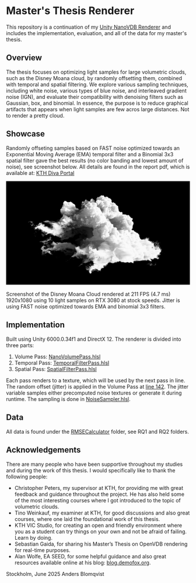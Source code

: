 # Master's Thesis Renderer

This repository is a continuation of my [Unity NanoVDB Renderer](https://github.com/andersblomqvist/unity-nanovdb-renderer) and includes the implementation, evaluation, and all of the data for my master's thesis.

## Overview

The thesis focuses on optimizing light samples for large volumetric clouds, such as the Disney Moana cloud, by randomly offsetting them, combined with temporal and spatial filtering. We explore various sampling techniques, including white noise, various types of blue noise, and interleaved gradient noise (IGN), and evaluate their compatibility with denoising filters such as Gaussian, box, and binomial. In essence, the purpose is to reduce graphical artifacts that appears when light samples are few acros large distances. Not to render a pretty cloud.

## Showcase

Randomly offseting samples based on FAST noise optimized towards an Exponential Moving Average (EMA) temporal filter and a Binomial 3x3 spatial filter gave the best results (no color banding and lowest amount of noise), see screenshot below. All details are found in the report pdf, which is available at: [KTH Diva Portal](https://kth.diva-portal.org/smash/record.jsf?pid=diva2:1986323)

![fast_ema_binom3x3](https://github.com/andersblomqvist/master-thesis-renderer/blob/main/RMSECalculator/RQ2/scene_1_real_uniform_binomial3x3_exp0101_separate05_ema_binom3x3/scene_1_real_uniform_binomial3x3_exp0101_separate05_ema_binom3x3_31.png)

Screenshot of the Disney Moana Cloud rendered at 211 FPS (4.7 ms) 1920x1080 using 10 light samples on RTX 3080 at stock speeds. Jitter is using FAST noise optimized towards EMA and binomial 3x3 filters.

## Implementation

Built using Unity 6000.0.34f1 and DirectX 12. The renderer is divided into three parts:

1. Volume Pass: [NanoVolumePass.hlsl](https://github.com/andersblomqvist/master-thesis-renderer/blob/main/Assets/VolumeRenderer/NanoVolumePass.hlsl)
2. Temporal Pass: [TemporalFilterPass.hlsl](https://github.com/andersblomqvist/master-thesis-renderer/blob/main/Assets/VolumeRenderer/TemporalFilterPass.hlsl)
3. Spatial Pass: [SpatialFilterPass.hlsl](https://github.com/andersblomqvist/master-thesis-renderer/blob/main/Assets/VolumeRenderer/SpatialFilterPass.hlsl)

Each pass renders to a texture, which will be used by the next pass in line. The random offset (jitter) is applied in the Volume Pass at [line 142](https://github.com/andersblomqvist/master-thesis-renderer/blob/main/Assets/VolumeRenderer/NanoVolumePass.hlsl#L142). The jitter variable samples either precomputed noise textures or generate it during runtime. The sampling is done in [NoiseSampler.hlsl](https://github.com/andersblomqvist/master-thesis-renderer/blob/main/Assets/VolumeRenderer/NoiseSampler.hlsl).

## Data

All data is found under the [RMSECalculator](https://github.com/andersblomqvist/master-thesis-renderer/tree/main/RMSECalculator) folder, see RQ1 and RQ2 folders.

## Acknowledgements

There are many people who have been supportive throughout my studies and
during the work of this thesis. I would specifically like to thank the following
people:

* Christopher Peters, my supervisor at KTH, for providing me with great
feedback and guidance throughout the project. He has also held some
of the most interesting courses where I got introduced to the topic of
volumetric clouds.
* Tino Weinkauf, my examiner at KTH, for good discussions and also
great courses, where one laid the foundational work of this thesis.
* KTH VIC Studio, for creating an open and friendly environment where
you as a student can try things on your own and not be afraid of failing.
Learn by doing.
* Sebastian Gaida, for sharing his Master’s Thesis on OpenVDB
rendering for real-time purposes.
* Alan Wolfe, EA SEED, for some helpful guidance and also great
resources available online at his blog: [blog.demofox.org](https://blog.demofox.org/).

Stockholm, June 2025
Anders Blomqvist
